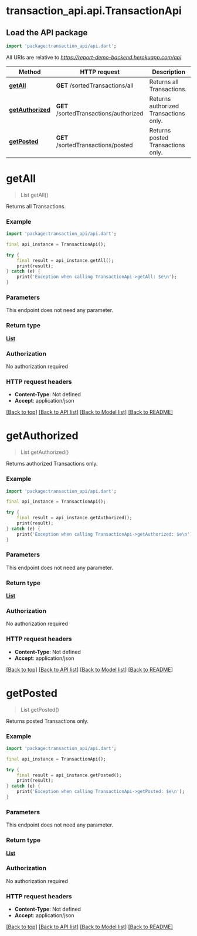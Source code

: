# transaction_api.api.TransactionApi

## Load the API package
```dart
import 'package:transaction_api/api.dart';
```

All URIs are relative to *https://report-demo-backend.herokuapp.com/api*

Method | HTTP request | Description
------------- | ------------- | -------------
[**getAll**](TransactionApi.md#getall) | **GET** /sortedTransactions/all | Returns all Transactions.
[**getAuthorized**](TransactionApi.md#getauthorized) | **GET** /sortedTransactions/authorized | Returns authorized Transactions only.
[**getPosted**](TransactionApi.md#getposted) | **GET** /sortedTransactions/posted | Returns posted Transactions only.


# **getAll**
> List<TransactionResponse> getAll()

Returns all Transactions.

### Example
```dart
import 'package:transaction_api/api.dart';

final api_instance = TransactionApi();

try {
    final result = api_instance.getAll();
    print(result);
} catch (e) {
    print('Exception when calling TransactionApi->getAll: $e\n');
}
```

### Parameters
This endpoint does not need any parameter.

### Return type

[**List<TransactionResponse>**](TransactionResponse.md)

### Authorization

No authorization required

### HTTP request headers

 - **Content-Type**: Not defined
 - **Accept**: application/json

[[Back to top]](#) [[Back to API list]](../README.md#documentation-for-api-endpoints) [[Back to Model list]](../README.md#documentation-for-models) [[Back to README]](../README.md)

# **getAuthorized**
> List<TransactionResponse> getAuthorized()

Returns authorized Transactions only.

### Example
```dart
import 'package:transaction_api/api.dart';

final api_instance = TransactionApi();

try {
    final result = api_instance.getAuthorized();
    print(result);
} catch (e) {
    print('Exception when calling TransactionApi->getAuthorized: $e\n');
}
```

### Parameters
This endpoint does not need any parameter.

### Return type

[**List<TransactionResponse>**](TransactionResponse.md)

### Authorization

No authorization required

### HTTP request headers

 - **Content-Type**: Not defined
 - **Accept**: application/json

[[Back to top]](#) [[Back to API list]](../README.md#documentation-for-api-endpoints) [[Back to Model list]](../README.md#documentation-for-models) [[Back to README]](../README.md)

# **getPosted**
> List<TransactionResponse> getPosted()

Returns posted Transactions only.

### Example
```dart
import 'package:transaction_api/api.dart';

final api_instance = TransactionApi();

try {
    final result = api_instance.getPosted();
    print(result);
} catch (e) {
    print('Exception when calling TransactionApi->getPosted: $e\n');
}
```

### Parameters
This endpoint does not need any parameter.

### Return type

[**List<TransactionResponse>**](TransactionResponse.md)

### Authorization

No authorization required

### HTTP request headers

 - **Content-Type**: Not defined
 - **Accept**: application/json

[[Back to top]](#) [[Back to API list]](../README.md#documentation-for-api-endpoints) [[Back to Model list]](../README.md#documentation-for-models) [[Back to README]](../README.md)

